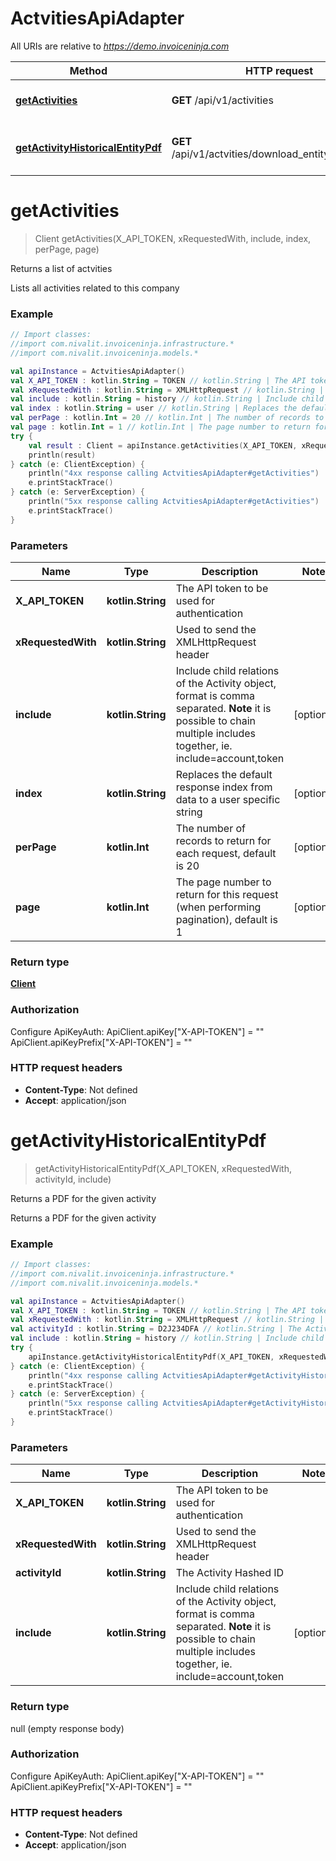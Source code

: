 # ActvitiesApiAdapter

All URIs are relative to *https://demo.invoiceninja.com*

Method | HTTP request | Description
------------- | ------------- | -------------
[**getActivities**](ActvitiesApiAdapter.md#getActivities) | **GET** /api/v1/activities | Returns a list of actvities
[**getActivityHistoricalEntityPdf**](ActvitiesApiAdapter.md#getActivityHistoricalEntityPdf) | **GET** /api/v1/actvities/download_entity/{activity_id} | Returns a PDF for the given activity


<a name="getActivities"></a>
# **getActivities**
> Client getActivities(X_API_TOKEN, xRequestedWith, include, index, perPage, page)

Returns a list of actvities

Lists all activities related to this company

### Example
```kotlin
// Import classes:
//import com.nivalit.invoiceninja.infrastructure.*
//import com.nivalit.invoiceninja.models.*

val apiInstance = ActvitiesApiAdapter()
val X_API_TOKEN : kotlin.String = TOKEN // kotlin.String | The API token to be used for authentication
val xRequestedWith : kotlin.String = XMLHttpRequest // kotlin.String | Used to send the XMLHttpRequest header
val include : kotlin.String = history // kotlin.String | Include child relations of the Activity object, format is comma separated. **Note** it is possible to chain multiple includes together, ie. include=account,token
val index : kotlin.String = user // kotlin.String | Replaces the default response index from data to a user specific string
val perPage : kotlin.Int = 20 // kotlin.Int | The number of records to return for each request, default is 20
val page : kotlin.Int = 1 // kotlin.Int | The page number to return for this request (when performing pagination), default is 1
try {
    val result : Client = apiInstance.getActivities(X_API_TOKEN, xRequestedWith, include, index, perPage, page)
    println(result)
} catch (e: ClientException) {
    println("4xx response calling ActvitiesApiAdapter#getActivities")
    e.printStackTrace()
} catch (e: ServerException) {
    println("5xx response calling ActvitiesApiAdapter#getActivities")
    e.printStackTrace()
}
```

### Parameters

Name | Type | Description  | Notes
------------- | ------------- | ------------- | -------------
 **X_API_TOKEN** | **kotlin.String**| The API token to be used for authentication |
 **xRequestedWith** | **kotlin.String**| Used to send the XMLHttpRequest header |
 **include** | **kotlin.String**| Include child relations of the Activity object, format is comma separated. **Note** it is possible to chain multiple includes together, ie. include&#x3D;account,token | [optional]
 **index** | **kotlin.String**| Replaces the default response index from data to a user specific string | [optional]
 **perPage** | **kotlin.Int**| The number of records to return for each request, default is 20 | [optional]
 **page** | **kotlin.Int**| The page number to return for this request (when performing pagination), default is 1 | [optional]

### Return type

[**Client**](Client.md)

### Authorization


Configure ApiKeyAuth:
    ApiClient.apiKey["X-API-TOKEN"] = ""
    ApiClient.apiKeyPrefix["X-API-TOKEN"] = ""

### HTTP request headers

 - **Content-Type**: Not defined
 - **Accept**: application/json

<a name="getActivityHistoricalEntityPdf"></a>
# **getActivityHistoricalEntityPdf**
> getActivityHistoricalEntityPdf(X_API_TOKEN, xRequestedWith, activityId, include)

Returns a PDF for the given activity

Returns a PDF for the given activity

### Example
```kotlin
// Import classes:
//import com.nivalit.invoiceninja.infrastructure.*
//import com.nivalit.invoiceninja.models.*

val apiInstance = ActvitiesApiAdapter()
val X_API_TOKEN : kotlin.String = TOKEN // kotlin.String | The API token to be used for authentication
val xRequestedWith : kotlin.String = XMLHttpRequest // kotlin.String | Used to send the XMLHttpRequest header
val activityId : kotlin.String = D2J234DFA // kotlin.String | The Activity Hashed ID
val include : kotlin.String = history // kotlin.String | Include child relations of the Activity object, format is comma separated. **Note** it is possible to chain multiple includes together, ie. include=account,token
try {
    apiInstance.getActivityHistoricalEntityPdf(X_API_TOKEN, xRequestedWith, activityId, include)
} catch (e: ClientException) {
    println("4xx response calling ActvitiesApiAdapter#getActivityHistoricalEntityPdf")
    e.printStackTrace()
} catch (e: ServerException) {
    println("5xx response calling ActvitiesApiAdapter#getActivityHistoricalEntityPdf")
    e.printStackTrace()
}
```

### Parameters

Name | Type | Description  | Notes
------------- | ------------- | ------------- | -------------
 **X_API_TOKEN** | **kotlin.String**| The API token to be used for authentication |
 **xRequestedWith** | **kotlin.String**| Used to send the XMLHttpRequest header |
 **activityId** | **kotlin.String**| The Activity Hashed ID |
 **include** | **kotlin.String**| Include child relations of the Activity object, format is comma separated. **Note** it is possible to chain multiple includes together, ie. include&#x3D;account,token | [optional]

### Return type

null (empty response body)

### Authorization


Configure ApiKeyAuth:
    ApiClient.apiKey["X-API-TOKEN"] = ""
    ApiClient.apiKeyPrefix["X-API-TOKEN"] = ""

### HTTP request headers

 - **Content-Type**: Not defined
 - **Accept**: application/json

